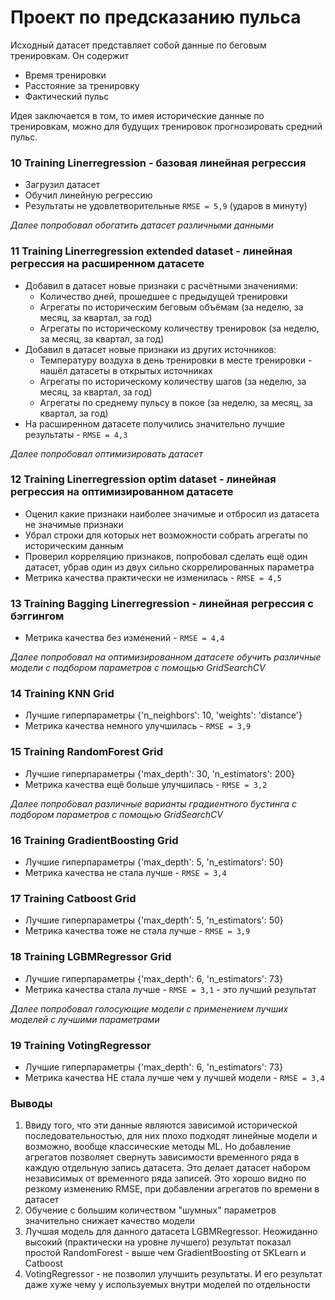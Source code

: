 # Проект по предсказанию пульса

Исходный датасет представляет собой данные по беговым тренировкам. Он содержит
  - Время тренировки
  - Расстояние за тренировку
  - Фактический пульс

Идея заключается в том, то имея исторические данные по тренировкам, можно для будущих тренировок прогнозировать
средний пульс.

### 10 Training Linerregression - базовая линейная регрессия
- Загрузил датасет
- Обучил линейную регрессию
- Результаты не удовлетворительные `RMSE = 5,9` (ударов в минуту)

_Далее попробовал обогатить датасет различными данными_

### 11 Training Linerregression extended dataset - линейная регрессия на расширенном датасете
- Добавил в датасет новые признаки с расчётными значениями:
   - Количество дней, прошедшее с предыдущей тренировки
   - Агрегаты по историческим беговым объёмам (за неделю, за месяц, за квартал, за год)
   - Агрегаты по историческому количеству тренировок (за неделю, за месяц, за квартал, за год)
- Добавил в датасет новые признаки из других источников:
   - Температуру воздуха в день тренировки в месте тренировки - нашёл датасеты в открытых источниках
   - Агрегаты по историческому количеству шагов (за неделю, за месяц, за квартал, за год)
   - Агрегаты по среднему пульсу в покое (за неделю, за месяц, за квартал, за год)
- На расширенном датасете получились значительно лучшие результаты - `RMSE = 4,3`

_Далее попробовал оптимизировать датасет_

### 12 Training Linerregression optim dataset - линейная регрессия на оптимизированном датасете
- Оценил какие признаки наиболее значимые и отбросил из датасета не значимые признаки
- Убрал строки для которых нет возможности собрать агрегаты по историческим данным
- Проверил корреляцию признаков, попробовал сделать ещё один датасет, убрав один из двух сильно скоррелированных параметра
- Метрика качества практически не изменилась - `RMSE = 4,5`

### 13 Training Bagging Linerregression - линейная регрессия с бэггингом
- Метрика качества без изменений - `RMSE = 4,4`

_Далее попробовал на оптимизированном датасете обучить различные модели с подбором параметров с помощью GridSearchCV_

### 14 Training KNN Grid
- Лучшие гиперпараметры {'n_neighbors': 10, 'weights': 'distance'}
- Метрика качества немного улучшилась  - `RMSE = 3,9`

### 15 Training RandomForest Grid
- Лучшие гиперпараметры {'max_depth': 30, 'n_estimators': 200}
- Метрика качества ещё больше улучшилась  - `RMSE = 3,2`

_Далее попробовал различные варианты градиентного бустинга с подбором параметров с помощью GridSearchCV_

### 16 Training GradientBoosting Grid
- Лучшие гиперпараметры {'max_depth': 5, 'n_estimators': 50}
- Метрика качества не стала лучше  - `RMSE = 3,4`

### 17 Training Catboost Grid
- Лучшие гиперпараметры {'max_depth': 5, 'n_estimators': 50}
- Метрика качества тоже не стала лучше  - `RMSE = 3,9`

### 18 Training LGBMRegressor Grid
- Лучшие гиперпараметры {'max_depth': 6, 'n_estimators': 73}
- Метрика качества стала лучше  - `RMSE = 3,1` - это лучший результат

_Далее попробовал голосующие модели с применением лучших моделей с лучшими параметрами_

### 19 Training VotingRegressor
- Лучшие гиперпараметры {'max_depth': 6, 'n_estimators': 73}
- Метрика качества НЕ стала лучше чем у лучшей модели - `RMSE = 3,4`

### Выводы
1) Ввиду того, что эти данные являются зависимой исторической последовательностью, для них плохо подходят линейные модели и возможно,
вообще классические методы ML. Но добавление агрегатов позволяет свернуть зависимости временного ряда в каждую отдельную запись
датасета. Это делает датасет набором независимых от временного ряда записей. Это хорошо видно по резкому изменению RMSE, при добавлении
агрегатов по времени в датасет
2) Обучение с большим количеством "шумных" параметров значительно снижает качество модели
3) Лучшая модель для данного датасета LGBMRegressor. Неожиданно высокий (практически на уровне лучшего) результат показал простой
RandomForest - выше чем GradientBoosting от SKLearn и Catboost
4) VotingRegressor - не позволил улучшить результаты. И его результат даже хуже чему у используемых внутри моделей по отдельности

    

